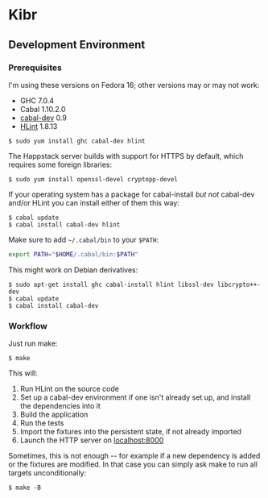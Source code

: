 Kibr
====

Development Environment
-----------------------

### Prerequisites

I'm using these versions on Fedora 16; other versions may or may not work:

* GHC 7.0.4
* Cabal 1.10.2.0
* [cabal-dev](http://hackage.haskell.org/package/cabal-dev) 0.9
* [HLint](http://community.haskell.org/~ndm/hlint/) 1.8.13

```console
$ sudo yum install ghc cabal-dev hlint
```

The Happstack server builds with support for HTTPS by default, which
requires some foreign libraries:

```console
$ sudo yum install openssl-devel cryptopp-devel
```

If your operating system has a package for cabal-install *but not*
cabal-dev and/or HLint you can install either of them this way:

```console
$ cabal update
$ cabal install cabal-dev hlint
```

Make sure to add `~/.cabal/bin` to your `$PATH`:

```bash
export PATH="$HOME/.cabal/bin:$PATH"
```

This might work on Debian derivatives:

```console
$ sudo apt-get install ghc cabal-install hlint libssl-dev libcrypto++-dev
$ cabal update
$ cabal install cabal-dev
```

### Workflow

Just run make:

```console
$ make
```

This will:

1. Run HLint on the source code
2. Set up a cabal-dev environment if one isn't already set up, and install
   the dependencies into it
3. Build the application
4. Run the tests
5. Import the fixtures into the persistent state, if not already imported
6. Launch the HTTP server on [localhost:8000](http://localhost:8000/)

Sometimes, this is not enough -- for example if a new dependency is added
or the fixtures are modified.  In that case you can simply ask make to run
all targets unconditionally:

```console
$ make -B
```
